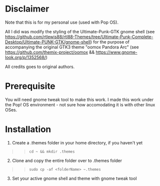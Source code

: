 # Disclaimer

Note that this is for my personal use (used with Pop OS).

All I did was modify the styling of the Ultimate-Punk-GTK gnome shell (see https://github.com/rtlewis88/rtl88-Themes/tree/Ultimate-Punk-Complete-Desktop/Ultimate-PUNK-GTK/gnome-shell) for the purpose of accompanying the original GTK3 theme "oomox Pandora Arc" (see https://github.com/themix-project/oomox && https://www.gnome-look.org/p/1352568/)

All credits goes to original authors. 

# Prerequisite

You will need gnome tweak tool to make this work. I made this work under the Pop! OS environment - not sure how accomodating it is with other linux OSes.

# Installation

1. Create a .themes folder in your home directory, if you haven't yet  
  
>>  `cd ~ && mkdir .themes`
  
2. Clone and copy the entire folder over to .themes folder  
  
>>  `sudo cp -af <folderName> ~.themes`
  
3. Set your active gnome shell and theme with gnome tweak tool